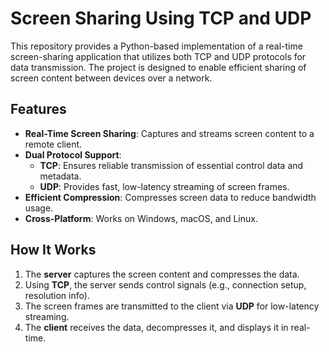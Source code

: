 # Screen Sharing Using TCP and UDP

This repository provides a Python-based implementation of a real-time screen-sharing application that utilizes both TCP and UDP protocols for data transmission. The project is designed to enable efficient sharing of screen content between devices over a network.

## Features
- **Real-Time Screen Sharing**: Captures and streams screen content to a remote client.
- **Dual Protocol Support**:
  - **TCP**: Ensures reliable transmission of essential control data and metadata.
  - **UDP**: Provides fast, low-latency streaming of screen frames.
- **Efficient Compression**: Compresses screen data to reduce bandwidth usage.
- **Cross-Platform**: Works on Windows, macOS, and Linux.
  
## How It Works
1. The **server** captures the screen content and compresses the data.
2. Using **TCP**, the server sends control signals (e.g., connection setup, resolution info).
3. The screen frames are transmitted to the client via **UDP** for low-latency streaming.
4. The **client** receives the data, decompresses it, and displays it in real-time.

   

